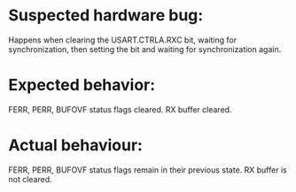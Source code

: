# Suspected hardware bug:

Happens when clearing the USART.CTRLA.RXC bit, waiting for synchronization, then setting the bit and waiting for synchronization again.

# Expected behavior:

FERR, PERR, BUFOVF status flags cleared. RX buffer cleared.

# Actual behaviour:

FERR, PERR, BUFOVF status flags remain in their previous state. RX buffer is not cleared.
